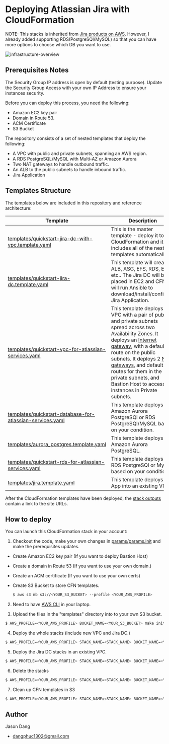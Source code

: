 # Deploying Atlassian Jira with CloudFormation

NOTE: This stacks is inherited from [Jira products on AWS](https://aws.amazon.com/quickstart/architecture/jira/). However, I already added supporting RDS(PostgreSQl/MySQL) so that you can have more options to choose which DB you want to use.

![infrastructure-overview](https://d1.awsstatic.com/partner-network/QuickStart/datasheets/jira-on-aws-architecture.dd53a01a100d5c669246d65d948878798b71148a.png)

## Prerequisites Notes
The Security Group IP address is open by default (testing purpose). Update the Security Group Access with your own IP Address to ensure your instances security.

Before you can deploy this process, you need the following:
 - Amazon EC2 key pair
 - Domain in Route 53.
 - ACM Certificate
 - S3 Bucket

The repository consists of a set of nested templates that deploy the following:

 - A VPC with public and private subnets, spanning an AWS region.
 - A RDS PostgreSQL/MySQL with Multi-AZ or Amazon Aurora
 - Two NAT gateways to handle outbound traffic.
 - An ALB to the public subnets to handle inbound traffic.
 - Jira Application

## Templates Structure 

The templates below are included in this repository and reference architecture:

| Template | Description |
| --- | --- | 
| [templates/quickstart-jira-dc-with-vpc.template.yaml](templates/quickstart-jira-dc-with-vpc.template.yaml) | This is the master template - deploy it to CloudFormation and it includes all of the nested templates automatically. |
| [templates/quickstart-jira-dc.template.yaml](templates/quickstart-jira-dc.template.yaml) | This template will create ALB, ASG, EFS, RDS, EC2, etc.. The Jira DC will be placed in EC2 and CFN will run Ansible to download/install/configure Jira Application.
| [templates/quickstart-vpc-for-atlassian-services.yaml](templates/quickstart-vpc-for-atlassian-services.yaml) | This template deploys a VPC with a pair of public and private subnets spread across two Availability Zones. It deploys an [Internet gateway](http://docs.aws.amazon.com/AmazonVPC/latest/UserGuide/VPC_Internet_Gateway.html), with a default route on the public subnets. It deploys 2 [NAT gateways](http://docs.aws.amazon.com/AmazonVPC/latest/UserGuide/vpc-nat-comparison.html), and default routes for them in the private subnets, and Bastion Host to access the instances in Private subnets. |
| [templates/quickstart-database-for-atlassian-services.yaml](templates/quickstart-database-for-atlassian-services.yaml) | This template deploys a Amazon Aurora PostgreSQl or RDS PostgreSQl/MySQL based on your condition. |
| [templates/aurora_postgres.template.yaml](templates/aurora_postgres.template.yaml) | This template deploys Amazon Aurora PostgreSQL. |
| [templates/quickstart-rds-for-atlassian-services.yaml](templates/quickstart-rds-for-atlassian-services.yaml) | This template deploys a RDS PostgreSQl or MySQL based on your condition. |
| [templates/jira.template.yaml](templates/aurora_postgres.template.yaml) | This template deploys Jira App into an existing VPC. |

After the CloudFormation templates have been deployed, the [stack outputs](http://docs.aws.amazon.com/AWSCloudFormation/latest/UserGuide/outputs-section-structure.html) contain a link to the site URLs.

## How to deploy

You can launch this CloudFormation stack in your account:

1. Checkout the code, make your own changes in [params/params.init](params/params.ini) and make the prerequisites updates.
 - Create Amazon EC2 key pair (If you want to deploy Bastion Host)
 - Create a domain in Route 53 (If you want to use your own domain.)
 - Create an ACM certificate (If you want to use your own certs)
 - Create S3 Bucket to store CFN templates.

    ```sh
    $ aws s3 mb s3://<YOUR_S3_BUCKET> --profile <YOUR_AWS_PROFILE>
    ```

2. Need to have [AWS CLI](aws.amazon.com/cli) in your laptop.

3. Upload the files in the "templates" directory into to your own S3 bucket.
```sh
$ AWS_PROFILE=<YOUR_AWS_PROFILE> BUCKET_NAME=<YOUR_S3_BUCKET> make init
```

4. Deploy the whole stacks (include new VPC and Jira DC.)
```sh
$ AWS_PROFILE=<YOUR_AWS_PROFILE> STACK_NAME=<STACK_NAME> BUCKET_NAME=<YOUR_S3_BUCKET> make create-stacks
```

5. Deploy the Jira DC stacks in an existing VPC.
```sh
$ AWS_PROFILE=<YOUR_AWS_PROFILE> STACK_NAME=<STACK_NAME> BUCKET_NAME=<YOUR_S3_BUCKET> make create-jira-only
```

6. Delete the stacks
```sh
$ AWS_PROFILE=<YOUR_AWS_PROFILE> STACK_NAME=<STACK_NAME> BUCKET_NAME=<YOUR_S3_BUCKET> make delete-stacks
```

7. Clean up CFN templates in S3
```sh
$ AWS_PROFILE=<YOUR_AWS_PROFILE> STACK_NAME=<STACK_NAME> BUCKET_NAME=<YOUR_S3_BUCKET> make clean-up
```
## Author

Jason Dang
 - [dangphuc1302@gmail.com](mailto:dangphuc1302@gmail.com)
